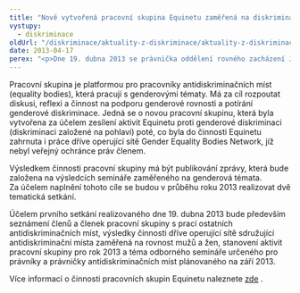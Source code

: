 ```yaml
---
title: "Nově vytvořená pracovní skupina Equinetu zaměřená na diskriminaci z důvodu pohlaví"
vystupy:
  - diskriminace
oldUrl: "/diskriminace/aktuality-z-diskriminace/aktuality-z-diskriminace-2013/nove-vytvorena-pracovni-skupina-equinetu-zamerena-na-diskriminaci-z-duvodu-pohlavi/"
date: 2013-04-17
perex: "<p>Dne 19. dubna 2013 se právnička oddělení rovného zacházení Jana Kvasnicová zúčastní prvního setkání pracovní skupiny evropské sítě EQUINET zaměřené na otázky související s genderovou rovností (rovností mužů a žen) v Paříži. </p>"
---
```


<!-- imported from the old website -->

<p class="align-blok">Pracovní skupina je platformou pro pracovníky antidiskriminačních míst (equality bodies), která pracují s genderovými tématy. Má za cíl rozpoutat diskusi, reflexi a činnost na podporu genderové rovnosti a potírání genderové diskriminace. Jedná se o novou pracovní skupinu, která byla vytvořena za účelem zesílení aktivit Equinetu proti genderové diskriminaci (diskriminaci založené na pohlaví) poté, co byla do činnosti Equinetu zahrnuta i práce dříve operující sítě Gender Equality Bodies Network, jíž nebyl veřejný ochránce práv členem.</p><p class="align-blok">Výsledkem činnosti pracovní skupiny má být publikování zprávy, která bude založena na výsledcích semináře zaměřeného na genderová témata. Za účelem naplnění tohoto cíle se budou v průběhu roku 2013 realizovat dvě tematická setkání. </p><p class="align-blok">Účelem prvního setkání realizovaného dne 19. dubna 2013 bude především seznámení členů a členek pracovní skupiny s prací ostatních antidiskriminačních míst, výsledky činnosti dříve operující sítě sdružující antidiskriminační místa zaměřená na rovnost mužů a žen, stanovení aktivit pracovní skupiny pro rok 2013 a téma odborného semináře určeného pro právníky a právničky antidiskriminačních míst plánovaného na září 2013.</p><p>Více informací o činnosti pracovních skupin Equinetu naleznete <a title="Otevření do nového okna" href="http://www.equineteurope.org/-Thematic-Working-Groups" target="_blank">zde</a> . </p>
